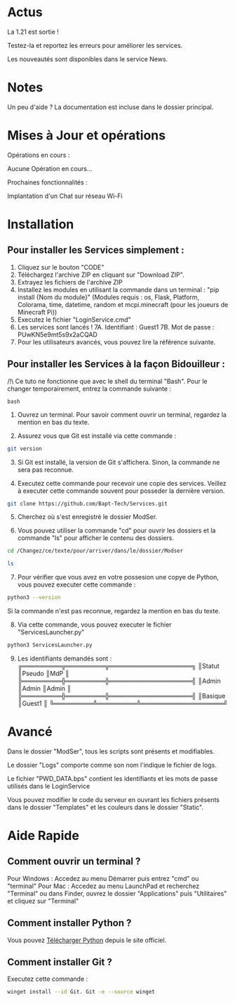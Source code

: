 # Actus

La 1.21 est sortie !

Testez-la et reportez les erreurs pour améliorer les services.

Les nouveautés sont disponibles dans le service News.

# Notes

Un peu d'aide ? La documentation est incluse dans le dossier principal.

# Mises à Jour et opérations

Opérations en cours : 

Aucune Opération en cours...

Prochaines fonctionnalités : 

Implantation d'un Chat sur réseau Wi-Fi

# Installation

## Pour installer les Services simplement : 

1. Cliquez sur le bouton "CODE"
2. Téléchargez l'archive ZIP en cliquant sur "Download ZIP".
3. Extrayez les fichiers de l'archive ZIP
4. Installez les modules en utilisant la commande dans un terminal : "pip install {Nom du module}" (Modules requis : os, Flask, Platform, Colorama, time, datetime, random et mcpi.minecraft (pour les joueurs de Minecraft Pi)) 
5. Executez le fichier "LoginService.cmd"
6. Les services sont lancés !
7A. Identifiant : Guest1
7B. Mot de passe : PUwKN5e9mt5s9x2aCQAD
8. Pour les utilisateurs avancés, vous pouvez lire la référence suivante.

## Pour installer les Services à la façon Bidouilleur : 

/!\ Ce tuto ne fonctionne que avec le shell du terminal "Bash".
Pour le changer temporairement, entrez la commande suivante : 
```pwsh
bash
```

1. Ouvrez un terminal. Pour savoir comment ouvrir un terminal, regardez la mention en bas du texte. 

2. Assurez vous que Git est installé via cette commande :
 ```bash
git version
```
3. Si Git est installé, la version de Git s'affichera. Sinon, la commande ne sera pas reconnue.

4. Executez cette commande pour recevoir une copie des services. Veillez à executer cette commande souvent pour posseder la dernière version. 

```bash
git clone https://github.com/Bapt-Tech/Services.git
```
5. Cherchez où s'est enregistré le dossier ModSer.

6. Vous pouvez utiliser la commande "cd" pour ouvrir les dossiers et la commande "ls" pour afficher le contenu des dossiers.
```bash
cd /Changez/ce/texte/pour/arriver/dans/le/dossier/Modser
```
```bash
ls
```

7. Pour vérifier que vous avez en votre possesion une copye de Python, vous pouvez executer cette commande :
```bash
python3 --version
```
Si la commande n'est pas reconnue, regardez la mention en bas du texte.


8. Via cette commande, vous pouvez executer le fichier "ServicesLauncher.py"
```bash
python3 ServicesLauncher.py
```

9. Les identifiants demandés sont :
╔═════════╦═════════╦═══════════════════╗
║Statut   ║Pseudo   ║MdP                ║
╠═════════╬═════════╬═══════════════════╣
║Admin    ║Admin    ║Admin              ║
╠═════════╬═════════╬═══════════════════╣
║Basique  ║Guest1   ║
╚═════════╩═════════╩═══════════════════╝

# Avancé

Dans le dossier "ModSer", tous les scripts sont présents et modifiables.

Le dossier "Logs" comporte comme son nom l'indique le fichier de logs.

Le fichier "PWD_DATA.bps" contient les identifiants et les mots de passe utilisés dans le LoginService

Vous pouvez modifier le code du serveur en ouvrant les fichiers présents dans le dossier "Templates" et les couleurs dans le dossier "Static".

# Aide Rapide

## Comment ouvrir un terminal ?

Pour Windows : Accedez au menu Démarrer puis entrez "cmd" ou "terminal"
Pour Mac : Accedez au menu LaunchPad et recherchez "Terminal" ou dans Finder, ouvrez le dossier "Applications" puis "Utilitaires" et cliquez sur "Terminal"

## Comment installer Python ?

Vous pouvez [Télécharger Python](https://www.python.org/) depuis le site officiel.

## Comment installer Git ?

Executez cette commande : 
```bash
winget install --id Git. Git -e --source winget
```
